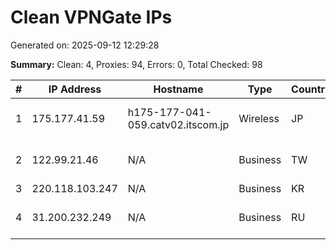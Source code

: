 # Clean VPNGate IPs
Generated on: 2025-09-12 12:29:28

**Summary:** Clean: 4, Proxies: 94, Errors: 0, Total Checked: 98

| # | IP Address | Hostname | Type | Country | Provider |
|---|------------|----------|------|---------|----------|
| 1 | 175.177.41.59 | h175-177-041-059.catv02.itscom.jp | Wireless | JP | its communications Inc. |
| 2 | 122.99.21.46 | N/A | Business | TW | Hoshin Multimedia Center Inc. |
| 3 | 220.118.103.247 | N/A | Business | KR | Korea Telecom |
| 4 | 31.200.232.249 | N/A | Business | RU | Natalia Sergeevna Filicheva |
